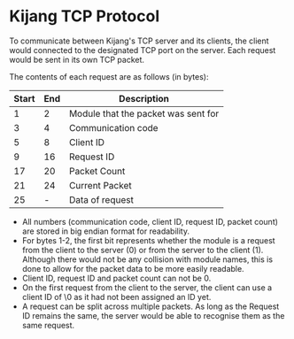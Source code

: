 # Kijang TCP Protocol

To communicate between Kijang's TCP server and its clients, the client would connected to the designated TCP port on the server. Each request would be sent in its own TCP packet.

The contents of each request are as follows (in bytes):

| Start | End | Description |
|-|-|-|
| 1 | 2 | Module that the packet was sent for |
| 3 | 4 | Communication code |
| 5 | 8 | Client ID |
| 9 | 16 | Request ID |
| 17 | 20 | Packet Count |
| 21 | 24 | Current Packet |
| 25 | - | Data of request |

- All numbers (communication code, client ID, request ID, packet count) are stored in big endian format for readability.
- For bytes 1-2, the first bit represents whether the module is a request from the client to the server (0) or from the server to the client (1). Although there would not be any collision with module names, this is done to allow for the packet data to be more easily readable.
- Client ID, request ID and packet count can not be 0.
- On the first request from the client to the server, the client can use a client ID of \0 as it had not been assigned an ID yet.
- A request can be split across multiple packets. As long as the Request ID remains the same, the server would be able to recognise them as the same request.
